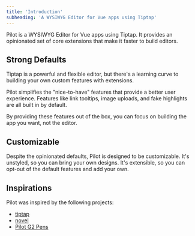 ```yaml
---
title: 'Introduction'
subheading: 'A WYSIWYG Editor for Vue apps using Tiptap'
---
```


Pilot is a WYSIWYG Editor for Vue apps using Tiptap. It provides an opinionated set of core extensions that make it faster to build editors.

## Strong Defaults

Tiptap is a powerful and flexible editor, but there's a learning curve to building your own custom features with extensions.

Pilot simplifies the "nice-to-have" features that provide a better user experience. Features like link tooltips, image uploads, and fake highlights are all built in by default.

By providing these features out of the box, you can focus on building the app you want, not the editor.

## Customizable

Despite the opinionated defaults, Pilot is designed to be customizable. It's unstyled, so you can bring your own designs. It's extensible, so you can opt-out of the default features and add your own.

## Inspirations

Pilot was inspired by the following projects:

- [tiptap](https://tiptap.dev/)
- [novel](https://novel.sh/)
- [Pilot G2 Pens](https://www.amazon.com/Pilot-Retractable-Premium-Roller-31020/dp/B001GAOTSW)
